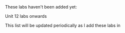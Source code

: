 These labs haven't been added yet:

Unit 12 labs onwards

This list will be updated periodically as I add these labs in
